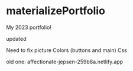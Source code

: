 # materializePortfolio
My 2023 portfolio!

updated

Need to fix picture
Colors (buttons and main)
Css

old one: affectionate-jepsen-259b8a.netlify.app
